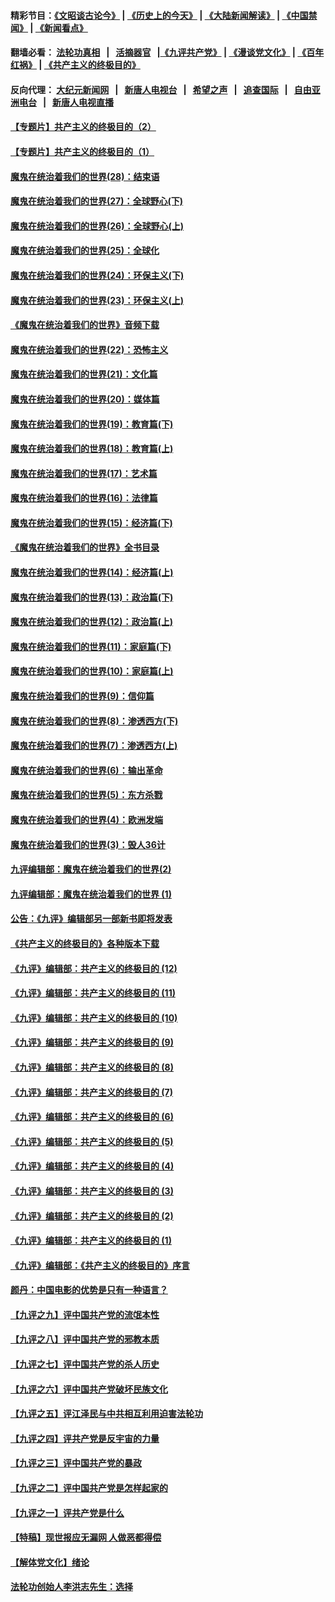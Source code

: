 #### 精彩节目：[《文昭谈古论今》](http://155.138.205.71/wenzhao) | [《历史上的今天》](http://155.138.205.71/today-in-history) | [《大陆新闻解读》](http://155.138.205.71/ntdtv-comedy) | [《中国禁闻》](http://155.138.205.71/ntdtv-news) | [《新闻看点》](http://155.138.205.71/news-insight) 

 #### 翻墙必看： [法轮功真相](http://155.138.205.71:10000/videos/truth.html) &nbsp;&nbsp;|&nbsp;&nbsp; [活摘器官](http://155.138.205.71:10000/videos/res/Organs/) &nbsp;&nbsp;|[《九评共产党》](http://155.138.205.71:10000/videos/jiuping) | [《漫谈党文化》](http://155.138.205.71:10000/videos/mtdwh) | [《百年红祸》](http://155.138.205.71:10000/videos/bnhh) | [《共产主义的终极目的》](http://155.138.205.71:10000/videos/res/zjmd) 

 #### 反向代理： [大纪元新闻网](http://155.138.205.71:10080/) &nbsp;&nbsp;|&nbsp;&nbsp; [新唐人电视台](http://155.138.205.71:8000/) &nbsp;&nbsp;|&nbsp;&nbsp; [希望之声](http://155.138.205.71:8200/) &nbsp;&nbsp;|&nbsp;&nbsp; [追查国际](http://155.138.205.71:10010/) &nbsp;&nbsp;|&nbsp;&nbsp; [自由亚洲电台](http://155.138.205.71:9800/) &nbsp;&nbsp;|&nbsp;&nbsp; [新唐人电视直播](http://155.138.205.71/) 

#### [【专题片】共产主义的终极目的（2）](../pages/nsc422/n11061941.md?t=02281536) 

#### [【专题片】共产主义的终极目的（1）](../pages/nsc422/n11047728.md?t=02281536) 

#### [魔鬼在统治着我们的世界(28)：结束语](../pages/nsc422/n10936246.md?t=02281536) 

#### [魔鬼在统治着我们的世界(27)：全球野心(下)](../pages/nsc422/n10928319.md?t=02281536) 

#### [魔鬼在统治着我们的世界(26)：全球野心(上)](../pages/nsc422/n10900318.md?t=02281536) 

#### [魔鬼在统治着我们的世界(25)：全球化](../pages/nsc422/n10788205.md?t=02281536) 

#### [魔鬼在统治着我们的世界(24)：环保主义(下)](../pages/nsc422/n10695307.md?t=02281536) 

#### [魔鬼在统治着我们的世界(23)：环保主义(上)](../pages/nsc422/n10688613.md?t=02281536) 

#### [《魔鬼在统治着我们的世界》音频下载](../pages/nsc422/n10635553.md?t=02281536) 

#### [魔鬼在统治着我们的世界(22)：恐怖主义](../pages/nsc422/n10614727.md?t=02281536) 

#### [魔鬼在统治着我们的世界(21)：文化篇](../pages/nsc422/n10597706.md?t=02281536) 

#### [魔鬼在统治着我们的世界(20)：媒体篇](../pages/nsc422/n10586579.md?t=02281536) 

#### [魔鬼在统治着我们的世界(19)：教育篇(下)](../pages/nsc422/n10564808.md?t=02281536) 

#### [魔鬼在统治着我们的世界(18)：教育篇(上)](../pages/nsc422/n10526970.md?t=02281536) 

#### [魔鬼在统治着我们的世界(17)：艺术篇](../pages/nsc422/n10499093.md?t=02281536) 

#### [魔鬼在统治着我们的世界(16)：法律篇](../pages/nsc422/n10485969.md?t=02281536) 

#### [魔鬼在统治着我们的世界(15)：经济篇(下)](../pages/nsc422/n10469975.md?t=02281536) 

#### [《魔鬼在统治着我们的世界》全书目录](../pages/nsc422/n10464261.md?t=02281536) 

#### [魔鬼在统治着我们的世界(14)：经济篇(上)](../pages/nsc422/n10457370.md?t=02281536) 

#### [魔鬼在统治着我们的世界(13)：政治篇(下)](../pages/nsc422/n10448270.md?t=02281536) 

#### [魔鬼在统治着我们的世界(12)：政治篇(上)](../pages/nsc422/n10444576.md?t=02281536) 

#### [魔鬼在统治着我们的世界(11)：家庭篇(下)](../pages/nsc422/n10440961.md?t=02281536) 

#### [魔鬼在统治着我们的世界(10)：家庭篇(上)](../pages/nsc422/n10435448.md?t=02281536) 

#### [魔鬼在统治着我们的世界(9)：信仰篇](../pages/nsc422/n10432159.md?t=02281536) 

#### [魔鬼在统治着我们的世界(8)：渗透西方(下)](../pages/nsc422/n10429603.md?t=02281536) 

#### [魔鬼在统治着我们的世界(7)：渗透西方(上)](../pages/nsc422/n10426013.md?t=02281536) 

#### [魔鬼在统治着我们的世界(6)：输出革命](../pages/nsc422/n10421536.md?t=02281536) 

#### [魔鬼在统治着我们的世界(5)：东方杀戮](../pages/nsc422/n10417707.md?t=02281536) 

#### [魔鬼在统治着我们的世界(4)：欧洲发端](../pages/nsc422/n10414890.md?t=02281536) 

#### [魔鬼在统治着我们的世界(3)：毁人36计](../pages/nsc422/n10411583.md?t=02281536) 

#### [九评编辑部：魔鬼在统治着我们的世界(2)](../pages/nsc422/n10410036.md?t=02281536) 

#### [九评编辑部：魔鬼在统治着我们的世界 (1)](../pages/nsc422/n10406825.md?t=02281536) 

#### [公告：《九评》编辑部另一部新书即将发表](../pages/nsc422/n10405104.md?t=02281536) 

#### [《共产主义的终极目的》各种版本下载](../pages/nsc422/n10022138.md?t=02281536) 

#### [《九评》编辑部：共产主义的终极目的 (12)](../pages/nsc422/n9933272.md?t=02281536) 

#### [《九评》编辑部：共产主义的终极目的 (11)](../pages/nsc422/n9924973.md?t=02281536) 

#### [《九评》编辑部：共产主义的终极目的 (10)](../pages/nsc422/n9920883.md?t=02281536) 

#### [《九评》编辑部：共产主义的终极目的 (9)](../pages/nsc422/n9916363.md?t=02281536) 

#### [《九评》编辑部：共产主义的终极目的 (8)](../pages/nsc422/n9912488.md?t=02281536) 

#### [《九评》编辑部：共产主义的终极目的 (7)](../pages/nsc422/n9901176.md?t=02281536) 

#### [《九评》编辑部：共产主义的终极目的 (6)](../pages/nsc422/n9899359.md?t=02281536) 

#### [《九评》编辑部：共产主义的终极目的 (5)](../pages/nsc422/n9893174.md?t=02281536) 

#### [《九评》编辑部：共产主义的终极目的 (4)](../pages/nsc422/n9891246.md?t=02281536) 

#### [《九评》编辑部：共产主义的终极目的 (3)](../pages/nsc422/n9879879.md?t=02281536) 

#### [《九评》编辑部：共产主义的终极目的 (2)](../pages/nsc422/n9876205.md?t=02281536) 

#### [《九评》编辑部：共产主义的终极目的 (1)](../pages/nsc422/n9865857.md?t=02281536) 

#### [《九评》编辑部：《共产主义的终极目的》序言](../pages/nsc422/n9862666.md?t=02281536) 

#### [颜丹：中国电影的优势是只有一种语言？](../pages/nsc422/n9583062.md?t=02281536) 

#### [【九评之九】评中国共产党的流氓本性](../pages/nsc422/n737542.md?t=02281536) 

#### [【九评之八】评中国共产党的邪教本质](../pages/nsc422/n735942.md?t=02281536) 

#### [【九评之七】评中国共产党的杀人历史](../pages/nsc422/n733806.md?t=02281536) 

#### [【九评之六】评中国共产党破坏民族文化](../pages/nsc422/n731667.md?t=02281536) 

#### [【九评之五】评江泽民与中共相互利用迫害法轮功](../pages/nsc422/n730058.md?t=02281536) 

#### [【九评之四】评共产党是反宇宙的力量](../pages/nsc422/n727814.md?t=02281536) 

#### [【九评之三】评中国共产党的暴政](../pages/nsc422/n725597.md?t=02281536) 

#### [【九评之二】评中国共产党是怎样起家的](../pages/nsc422/n723946.md?t=02281536) 

#### [【九评之一】评共产党是什么](../pages/nsc422/n722529.md?t=02281536) 

#### [【特稿】现世报应无漏网 人做恶都得偿](../pages/nsc422/n4215167.md?t=02281536) 

#### [【解体党文化】绪论](../pages/nsc422/n1449356.md?t=02281536) 

#### [法轮功创始人李洪志先生：选择](../pages/nsc422/n3580738.md?t=02281536) 

